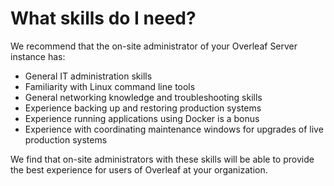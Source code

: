 # What skills do I need?

We recommend that the on-site administrator of your Overleaf Server instance has:

- General IT administration skills
- Familiarity with Linux command line tools
- General networking knowledge and troubleshooting skills
- Experience backing up and restoring production systems
- Experience running applications using Docker is a bonus
- Experience with coordinating maintenance windows for upgrades of live production systems

We find that on-site administrators with these skills will be able to provide the best experience for users of Overleaf at your organization.
